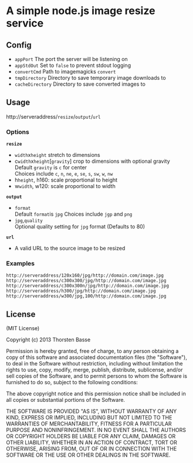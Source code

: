 # A simple node.js image resize service

## Config

-  `appPort` The port the server will be listening on
-  `appStdOut` Set to `false` to prevent stdout logging
-  `convertCmd` Path to imagemagicks `convert`
-  `tmpDirectory` Directory to save temporary image downloads to
-  `cacheDirectory` Directory to save converted images to

## Usage

http://serveraddress/`resize`/`output`/`url`

### Options

**`resize`**

- `width`x`height` stretch to dimensions
- c`width`x`height`[`gravity`] crop to dimensions with optional gravity  
  Default `gravity` is `c` for center  
  Choices include `c`, `n`, `ne`, `e`, `se`, `s`, `sw`, `w`, `nw`
- h`height`, h160: scale proportional to height
- w`width`, w120: scale proportional to width

**`output`**

- `format`  
  Default `format`is `jpg`
  Choices include `jgp` and `png`
- `jpg`,`quality`  
  Optional quality setting for `jpg` format (Defaults to 80)

**`url`**

- A valid URL to the source image to be resized

### Examples

`http://serveraddress/120x160/jpg/http://domain.com/image.jpg`  
`http://serveraddress/c300x300/jpg/http://domain.com/image.jpg`  
`http://serveraddress/c300x300n/jpg/http://domain.com/image.jpg`  
`http://serveraddress/h300/jpg/http://domain.com/image.jpg`  
`http://serveraddress/w300/jpg,100/http://domain.com/image.jpg`


## License

(MIT License)

Copyright (c) 2013 Thorsten Basse

Permission is hereby granted, free of charge, to any person obtaining a copy of this software and associated documentation files (the "Software"), to deal in the Software without restriction, including without limitation the rights to use, copy, modify, merge, publish, distribute, sublicense, and/or sell copies of the Software, and to permit persons to whom the Software is furnished to do so, subject to the following conditions:

The above copyright notice and this permission notice shall be included in all copies or substantial portions of the Software.

THE SOFTWARE IS PROVIDED "AS IS", WITHOUT WARRANTY OF ANY KIND, EXPRESS OR IMPLIED, INCLUDING BUT NOT LIMITED TO THE WARRANTIES OF MERCHANTABILITY, FITNESS FOR A PARTICULAR PURPOSE AND NONINFRINGEMENT. IN NO EVENT SHALL THE AUTHORS OR COPYRIGHT HOLDERS BE LIABLE FOR ANY CLAIM, DAMAGES OR OTHER LIABILITY, WHETHER IN AN ACTION OF CONTRACT, TORT OR OTHERWISE, ARISING FROM, OUT OF OR IN CONNECTION WITH THE SOFTWARE OR THE USE OR OTHER DEALINGS IN THE SOFTWARE.
